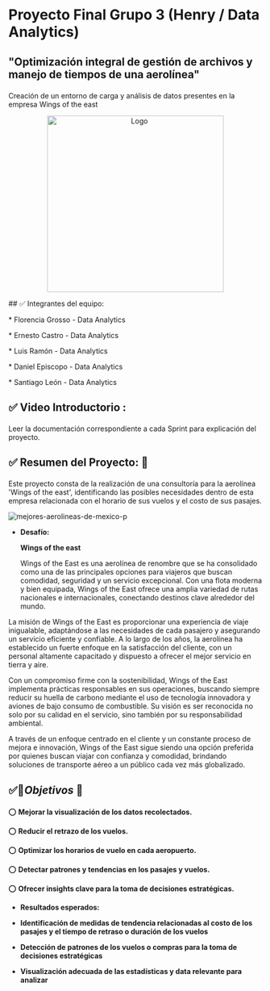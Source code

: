 # Proyecto Final Grupo 3 (Henry / Data Analytics) </p>
  
## "Optimización integral de gestión de archivos y manejo de tiempos de una aerolínea" </p>
Creación de un entorno de carga y análisis de datos presentes en la empresa Wings of the east </p>

<p align="center">
  <img src="https://github.com/user-attachments/assets/0c5a6151-e97c-4a78-8a08-608e4f1cf9d3" alt="Logo" width="350" height="350">
</p>
## ✅ Integrantes del equipo: </p>
* Florencia Grosso - Data Analytics  </p>
* Ernesto Castro - Data Analytics  </p>
* Luis Ramón - Data Analytics  </p>
* Daniel Episcopo - Data Analytics  </p>
* Santiago León - Data Analytics  </p>


## ✅ Video Introductorio : </p>

Leer la documentación correspondiente a cada Sprint para explicación del proyecto. </p>
##  ✅  Resumen del Proyecto: 🔨 </p>
Este proyecto consta de la realización de una consultoría para la aerolínea 'Wings of the east', identificando las posibles necesidades dentro de esta empresa relacionada con el horario de sus vuelos y el costo de sus pasajes. </p>
![mejores-aerolineas-de-mexico-p](https://github.com/user-attachments/assets/e0b738ec-c5cc-4d88-99bc-8306269a6507)

* **Desafío:** </p>
**Wings of the east** </p>
Wings of the East es una aerolínea de renombre que se ha consolidado como una de las principales opciones para viajeros que buscan comodidad, seguridad y un servicio excepcional. Con una flota moderna y bien equipada, Wings of the East ofrece una amplia variedad de rutas nacionales e internacionales, conectando destinos clave alrededor del mundo. </p>

La misión de Wings of the East es proporcionar una experiencia de viaje inigualable, adaptándose a las necesidades de cada pasajero y asegurando un servicio eficiente y confiable. A lo largo de los años, la aerolínea ha establecido un fuerte enfoque en la satisfacción del cliente, con un personal altamente capacitado y dispuesto a ofrecer el mejor servicio en tierra y aire. </p>

Con un compromiso firme con la sostenibilidad, Wings of the East implementa prácticas responsables en sus operaciones, buscando siempre reducir su huella de carbono mediante el uso de tecnología innovadora y aviones de bajo consumo de combustible. Su visión es ser reconocida no solo por su calidad en el servicio, sino también por su responsabilidad ambiental. </p>

A través de un enfoque centrado en el cliente y un constante proceso de mejora e innovación, Wings of the East sigue siendo una opción preferida por quienes buscan viajar con confianza y comodidad, brindando soluciones de transporte aéreo a un público cada vez más globalizado. </p>
##  ✅🎯*Objetivos* 🎯 </p>

⭕ **Mejorar la visualización de los datos recolectados.** </p>
⭕ **Reducir el retrazo de los vuelos.** </p>
⭕ **Optimizar los horarios de vuelo en cada aeropuerto.** </p>
⭕ **Detectar patrones y tendencias en los pasajes y vuelos.** </p>
⭕ **Ofrecer insights clave para la toma de decisiones estratégicas.** </p>
  

* **Resultados esperados:** </p>
* **Identificación de medidas de tendencia relacionadas al costo de los pasajes y el tiempo de retraso o duración de los vuelos** </p>
* **Detección de patrones de los vuelos o compras para la toma de decisiones estratégicas** </p>
* **Visualización adecuada de las estadísticas y data relevante para analizar** </p>
